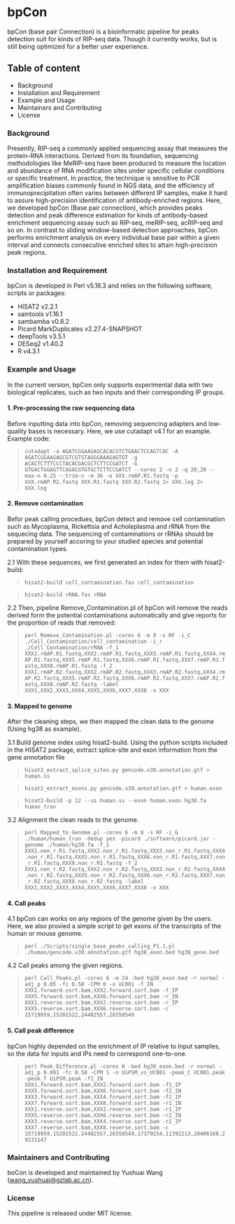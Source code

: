 # bpCon
bpCon (base pair Connection) is a bioinformatic pipeline for peaks detection suit for kinds of RIP-seq data. Though it currently works, but is still being optimized for a better user experience.

## Table of content
- Background
- Installation and Requirement
- Example and Usage
- Maintainers and Contributing
- License

### Background
Presently, RIP-seq a commonly applied sequencing assay that measures the protein-RNA interactions. Derived from its foundation, sequencing methodologies like MeRIP-seq have been produced to measure the location and abundance of RNA modification sites under specific cellular conditions or specific treatment. In practice, the technique is sensitive to PCR amplification biases commonly found in NGS data, and the efficiency of immunoprecipitation often varies between different IP samples, make it hard to assure high-precision identification of antibody-enriched regions. Here, we developed bpCon (Base pair connection), which provides peaks detection and peak difference estimation for kinds of antibody-based enrichment sequencing assay such as RIP-seq, meRIP-seq, acRIP-seq and so on. In contrast to sliding window-based detection approaches, bpCon performs enrichment analysis on every individual base pair within a given interval and connects consecutive enriched sites to attain high-precision peak regions.
</div>

### Installation and Requirement
bpCon is developed in Perl v5.16.3 and relies on the following software, scripts or packages:
- HISAT2 v2.2.1
- samtools v1.16.1
- sambamba v0.8.2
- Picard MarkDuplicates v2.27.4-SNAPSHOT
- deepTools v3.5.1
- DESeq2 v1.40.2
- R v4.3.1

### Example and Usage
In the current version, bpCon only supports experimental data with two biological replicates, such as two inputs and their corresponding IP groups.

#### 1. Pre-processing the raw sequencing data
Before inputting data into bpCon, removing sequencing adapters and low-quality bases is necessary. Here, we use cutadapt v4.1 for an example. Example code:

>`cutadapt -a AGATCGGAAGAGCACACGTCTGAACTCCAGTCAC -A AGATCGGAAGAGCGTCGTGTAGGGAAAGAGTGT -g ACACTCTTTCCCTACACGACGCTCTTCCGATCT -G GTGACTGGAGTTCAGACGTGTGCTCTTCCGATCT --cores 2 -n 2 -q 20,20 --max-n 0.25 --trim-n -m 36 -o XXX.rmAP.R1.fastq -p XXX.rmAP.R2.fastq XXX.R1.fastq XXX.R2.fastq 1> XXX.log 2> XXX.log`

#### 2. Remove contamination
Befor peak calling procedues, bpCon detect and remove cell contamination such as Mycoplasma, Rickettsia and Acholeplasma and rRNA from the sequecing data. The sequencing of contaminations or rRNAs should be prepared by yourself accoring to your studied species and potential contamination types. 

2.1 With these sequences, we first generated an index for them with hisat2-build:

>`hisat2-build cell_contamination.fas cell_contamination `

>`hisat2-build rRNA.fas rRNA `

2.2 Then, pipeline Remove_Contamination.pl of bpCon will remove the reads derived form the potential contaminations automatically and give reports for the proportion of reads that removed:

>`perl Remove_Contamination.pl -cores 6 -m 8 -s RF -i_C ./Cell_Contamination/cell_contamination -i_r ./Cell_Contamination/rRNA -f_1 XXX1.rmAP.R1.fastq,XXX2.rmAP.R1.fastq,XXX3.rmAP.R1.fastq,XXX4.rmAP.R1.fastq,XXX5.rmAP.R1.fastq,XXX6.rmAP.R1.fastq,XXX7.rmAP.R1.fastq,XXX8.rmAP.R1.fastq -f_2 XXX1.rmAP.R2.fastq,XXX2.rmAP.R2.fastq,XXX3.rmAP.R2.fastq,XXX4.rmAP.R2.fastq,XXX5.rmAP.R2.fastq,XXX6.rmAP.R2.fastq,XXX7.rmAP.R2.fastq,XXX8.rmAP.R2.fastq -label XXX1,XXX2,XXX3,XXX4,XXX5,XXX6,XXX7,XXX8 -o XXX`

#### 3. Mapped to genome
After the cleaning steps, we then mapped the clean data to the genome (Using hg38 as example).

3.1 Build genome index using hisat2-build. Using the python scripts included in the HISAT2 package, extract splice-site and exon information from the gene annotation file

>`hisat2_extract_splice_sites.py gencode.v39.annotation.gtf > human.ss`

>`hisat2_extract_exons.py gencode.v39.annotation.gtf > human.exon`

>`hisat2-build -p 12 --ss human.ss --exon human.exon hg38.fa human_tran`

3.2 Alignment the clean reads to the genome.

>`perl Mapped_to_Genome.pl -cores 6 -m 8 -s RF -i_G ./human/human_tran -dedup yes -picard ./software/picard.jar -genome ./human/hg38.fa -f_1 XXX1.non_r.R1.fastq,XXX2.non_r.R1.fastq,XXX3.non_r.R1.fastq,XXX4.non_r.R1.fastq,XXX5.non_r.R1.fastq,XXX6.non_r.R1.fastq,XXX7.non_r.R1.fastq,XXX8.non_r.R1.fastq -f_2 XXX1.non_r.R2.fastq,XXX2.non_r.R2.fastq,XXX3.non_r.R2.fastq,XXX4.non_r.R2.fastq,XXX5.non_r.R2.fastq,XXX6.non_r.R2.fastq,XXX7.non_r.R2.fastq,XXX8.non_r.R2.fastq -label XXX1,XXX2,XXX3,XXX4,XXX5,XXX6,XXX7,XXX8 -o XXX`

#### 4. Call peaks
4.1 bpCon can works on any regions of the genome given by the users. Here, we also provied a simple script to get exons of the transcripts of the human or mouse genome.

>`perl ./Scripts/single_base_peaks_calling_P1.1.pl ./human/gencode.v39.annotation.gtf hg38_exon.bed hg38_gene.bed`

4.2 Call peaks among the given regions.
>`perl Call_Peaks.pl -cores 6 -m 24 -bed hg38_exon.bed -r normal -adj_p 0.05 -fc 0.58 -CPM 0 -o UC001 -f_IN XXX1.forward.sort.bam,XXX2.forward.sort.bam -f_IP XXX5.forward.sort.bam,XXX6.forward.sort.bam -r_IN XXX1.reverse.sort.bam,XXX2.reverse.sort.bam -r_IP XXX5.reverse.sort.bam,XXX6.reverse.sort.bam -c 15719959,15201522,24482557,26558549`

#### 5. Call peak difference
bpCon highly depended on the enrichment of IP relative to Input samples, so the  data for inputs and IPs need to correspond one-to-one.

>`perl Peak_Difference.pl -cores 6 -bed hg38_exon.bed -r normal -adj_p 0.001 -fc 0.58 -CPM 1 -o UiPSM_vs_UC001 -peak_C UC001.peak -peak_T UiPSM.peak -f1_IN XXX1.forward.sort.bam,XXX2.forward.sort.bam -f1_IP XXX5.forward.sort.bam,XXX6.forward.sort.bam -f2_IN XXX3.forward.sort.bam,XXX4.forward.sort.bam -f2_IP XXX7.forward.sort.bam,XXX8.forward.sort.bam -r1_IN XXX1.reverse.sort.bam,XXX2.reverse.sort.bam -r1_IP XXX5.reverse.sort.bam,XXX6.reverse.sort.bam -r2_IN XXX3.reverse.sort.bam,XXX4.reverse.sort.bam -r2_IP XXX7.reverse.sort.bam,XXX8.reverse.sort.bam -c 15719959,15201522,24482557,26558549,17379154,11392213,28406168,29231147`

### Maintainers and Contributing
boCon is developed and maintained by Yushuai Wang (wang_yushuai@gzlab.ac.cn).

### License
This pipeline is released under MIT license.
